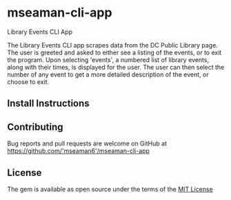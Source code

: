 # mseaman-cli-app
Library Events CLI App

The Library Events CLI app scrapes data from the DC Public Library page.  The user is greeted and asked to either see a listing of the events, or to exit the program.  Upon selecting 'events', a numbered list of library events, along with their times, is displayed for the user.  The user can then select the number of any event to get a more detailed description of the event, or choose to exit.

## Install Instructions


## Contributing

Bug reports and pull requests are welcome on GitHub at https://github.com/'mseaman6'/mseaman-cli-app

## License

The gem is available as open source under the terms of the [MIT License](https://opensource.org/licenses/MIT)
